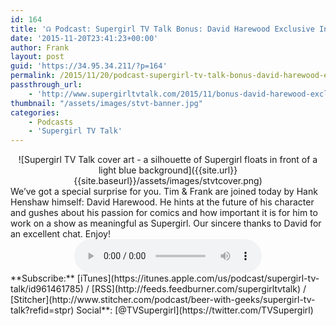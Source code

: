 ```yaml
---
id: 164
title: '☊ Podcast: Supergirl TV Talk Bonus: David Harewood Exclusive Interview'
date: '2015-11-20T23:41:23+00:00'
author: Frank
layout: post
guid: 'https://34.95.34.211/?p=164'
permalink: /2015/11/20/podcast-supergirl-tv-talk-bonus-david-harewood-exclusive-interview/
passthrough_url:
    - 'http://www.supergirltvtalk.com/2015/11/bonus-david-harewood-exclusive-interview.html'
thumbnail: "/assets/images/stvt-banner.jpg"
categories:
    - Podcasts
    - 'Supergirl TV Talk'
---
```


<div markdown="1" style="text-align: center;">
![Supergirl TV Talk cover art - a silhouette of Supergirl floats in front of a light blue background]({{site.url}}{{site.baseurl}}/assets/images/stvtcover.png)
</div>
We’ve got a special surprise for you. Tim &amp; Frank are joined today by Hank Henshaw himself: David Harewood. He hints at the future of his character and gushes about his passion for comics and how important it is for him to work on a show as meaningful as Supergirl. Our sincere thanks to David for an excellent chat. Enjoy!

<div markdown="1" style="text-align: center;">
<audio controls>
  <source src="http://www.podtrac.com/pts/redirect.mp3/archive.org/download/STVT1x04/STVT1x04.mp3" type="audio/mpeg">
  Your browser does not support the audio element.
</audio>
</div>
**Subscribe:** [iTunes](https://itunes.apple.com/us/podcast/supergirl-tv-talk/id961461785) / [RSS](http://feeds.feedburner.com/supergirltvtalk) / [Stitcher](http://www.stitcher.com/podcast/beer-with-geeks/supergirl-tv-talk?refid=stpr) Social**: [@TVSupergirl](https://twitter.com/TVSupergirl)